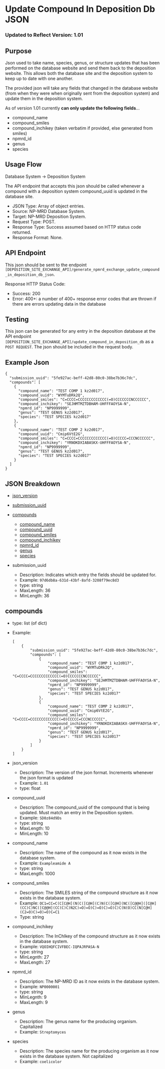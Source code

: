 # Update Compound In Deposition Db JSON

### Updated to Reflect Version: 1.01

## Purpose
Json used to take name, species, genus, or structure updates that has been performed on the database website and send them back to the deposition website. This allows both the database site and the deposition system to keep up to date with one another.

The provided json will take any fields that changed in the database website (from when they were when originally sent from the deposition system) and update them in the deposition system.

As of version 1.01 currently **can only update the following fields**...
- compound_name
- compound_smiles
- compound_inchikey (taken verbatim if provided, else generated from smiles)
- npmrd_id
- genus
- species

## Usage Flow
Database System → Deposition System

The API endpoint that accepts this json should be called whenever a compound with a deposition system compound_uuid is updated in the database site.

- JSON Type: Array of object entries.
- Source: NP-MRD Database System.
- Target: NP-MRD Deposition System.
- Request Type: POST.
- Response Type: Success assumed based on HTTP status code returned.
- Response Format: None.

## API Endpoint
This json should be sent to the endpoint `[DEPOSITION_SITE_EXCHANGE_API]/generate_npmrd_exchange_update_compound_in_deposition_db_json`.

Response HTTP Status Code:
- Success: 200
- Error: 400+: a number of 400+ response error codes that are thrown if there are errors updating data in the database


## Testing
This json can be generated for any entry in the deposition database at the API endpoint `[DEPOSITION_SITE_EXCHANGE_API]/update_compound_in_deposition_db` as a `POST REQUEST`. The json should be included in the request body. 

## Example Json
```
{
  "submission_uuid": "5fe927ac-beff-42d8-80c0-38be7b36c7dc",
  "compounds": [
    {
      "compound_name": "TEST COMP 1 kz2d017",
      "compound_uuid": "WYMTuDRk2Q",
      "compound_smiles": "C=CCCC=CCCCCCCCCCCCC(=O)CCCCCCCNCCCCCC",
      "compound_inchikey": "SEJHMTMZTDBHAM-UHFFFAOYSA-N",
      "npmrd_id": "NP9999999",
      "genus": "TEST GENUS kz2d017",
      "species": "TEST SPECIES kz2d017"
    },
    {
      "compound_name": "TEST COMP 2 kz2d017",
      "compound_uuid": "Cmip6VtE2G",
      "compound_smiles": "C=CCCC=CCCCCCCCCCCCC(=O)CCCCC=CCCNCCCCCC",
      "compound_inchikey": "YRNOKDXIABASKX-UHFFFAOYSA-N",
      "npmrd_id": "NP9999999",
      "genus": "TEST GENUS kz2d017",
      "species": "TEST SPECIES kz2d017"
    }
  ]
}
```


## JSON Breakdown
- [json_version](#json_version)
- [submission_uuid](#submission_uuid)
- [compounds](#compounds)
  - [compound_name](#compounds_compound_name)
  - [compound_uuid](#compounds_compound_uuid)
  - [compound_smiles](#compounds_compound_smiles)
  - [compound_inchikey](#compounds_compound_inchikey)
  - [npmrd_id](#compounds_npmrd_id)
  - [genus](#compounds_genus)
  - [species](#compounds_species)

- submission_uuid <a name="submission_uuid"></a>
  - Description: Indicates which entry the fields should be updated for.
  - Example: `97d6db8a-631d-43bf-8afd-3208f79ec8d3`
  - type: string
  - MaxLength: 36
  - MinLength: 36


## compounds <a name="compounds"></a>
- type: list (of dict)
- Example:
    ```
    [
        {
            "submission_uuid": "5fe927ac-beff-42d8-80c0-38be7b36c7dc",
            "compounds": [
                {
                    "compound_name": "TEST COMP 1 kz2d017",
                    "compound_uuid": "WYMTuDRk2Q",
                    "compound_smiles": "C=CCCC=CCCCCCCCCCCCC(=O)CCCCCCCNCCCCCC",
                    "compound_inchikey": "SEJHMTMZTDBHAM-UHFFFAOYSA-N",
                    "npmrd_id": "NP9999999",
                    "genus": "TEST GENUS kz2d017",
                    "species": "TEST SPECIES kz2d017"
                },
                {
                    "compound_name": "TEST COMP 2 kz2d017",
                    "compound_uuid": "Cmip6VtE2G",
                    "compound_smiles": "C=CCCC=CCCCCCCCCCCCC(=O)CCCCC=CCCNCCCCCC",
                    "compound_inchikey": "YRNOKDXIABASKX-UHFFFAOYSA-N",
                    "npmrd_id": "NP9999999",
                    "genus": "TEST GENUS kz2d017",
                    "species": "TEST SPECIES kz2d017"
                }
            ]
        }
    ]
    ```

- json_version <a name="json_version"></a>
  - Description: The version of the json format. Increments whenever the json format is updated
  - Example: `1.01`
  - type: float

- compound_uuid <a name="compounds_compound_uuid"></a>
  - Description: The compound_uuid of the compound that is being updated. Must match an entry in the Deposition system.
  - Example: `SD0z84d9Ds`
  - type: string
  - MaxLength: 10
  - MinLength: 10

- compound_name <a name="compounds_compound_name"></a>
  - Description: The name of the compound as it now exists in the database system.
  - Example: `Exampleamide A`
  - type: string
  - MaxLength: 1000

- compound_smiles <a name="compounds_compound_smiles"></a>
  - Description: The SMILES string of the compound structure as it now exists in the database system.
  - Example: `OC1=CC=C(C[C@H](N(C([C@H](C)N(C([C@H](NC([C@@H]([C@H](CC)C)NC([C@@H](CC(C)C)N2C)=O)=O)C)=O)C)=O)C)C(N(O)CC(N[C@H](C2=O)C)=O)=O)C=C1`
  - Type: string

- compound_inchikey <a name="compounds_compound_inchikey"></a>
  - Description: The InChIkey of the compound structure as it now exists in the database system.
  - Example: `VQOIHQFCIVFBEC-IQPAJRPASA-N`
  - type: string
  - MinLegnth: 27
  - MaxLength: 27

- npmrd_id <a name="compounds_npmrd_id"></a>
  - Description: The NP-MRD ID as it now exists in the database system.
  - Example: `NP0000001`
  - type: string
  - MinLegnth: 9
  - MaxLength: 9

- genus <a name="compounds_genus"></a>
  - Description: The genus name for the producing organism. Capitalized
  - Example: `Streptomyces`

- species <a name="compounds_species"></a>
  - Description: The species name for the producing organism as it now exists in the database system. Not capitalized
  - Example: `coelicolor`

